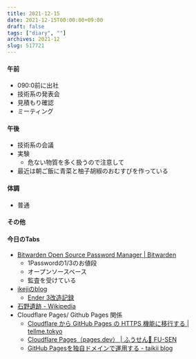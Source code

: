 ```yaml
---
title: 2021-12-15
date: 2021-12-15T00:00:00+09:00
draft: false
tags: ["diary", ""]
archives: 2021-12
slug: 517721
---
```

#### 午前
- 090:0前に出社
- 技術系の発表会
- 見積もり確認
- ミーティング
#### 午後
- 技術系の会議
- 実験
  - 危ない物質を多く扱うので注意して
- 最近は朝ご飯に青菜と柚子胡椒のおむすびを作っている
#### 体調
- 普通
#### その他
#### 今日のTabs
- [Bitwarden Open Source Password Manager | Bitwarden](https://bitwarden.com/)
  - 1Passwordの1/3のお値段
  - オープンソースベース
  - 監査を受けている
- [ikejiのblog](https://blog.ikejima.org/)
  - [Ender 3改造記録](https://blog.ikejima.org/2021/12/11/ender3.html)
- [石野遺跡 - Wikipedia](https://ja.wikipedia.org/wiki/%E7%9F%B3%E9%87%8E%E9%81%BA%E8%B7%A1)
- Cloudflare Pages/ Github Pages 関係
  - [Cloudflare から GitHub Pages の HTTPS 機能に移行する | tellme.tokyo](https://tellme.tokyo/post/2020/01/29/migrate-https-gh-pages-from-cloudflare/)
  - [Cloudflare Pages（pages.dev） | ふうせん🎈 FU-SEN](https://balloon.asia/cloudflare-pages/)
  - [GitHub Pagesを独自ドメインで運用する - taikii blog](https://taikii.net/posts/2018/07/github-pages-with-custom-domain/)